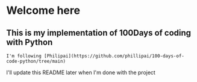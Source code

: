 # Welcome here

## This is my implementation of 100Days of coding with Python
```I'm following [Philipai](https://github.com/phillipai/100-days-of-code-python/tree/main)```

I'll update this README later when I'm done with the project